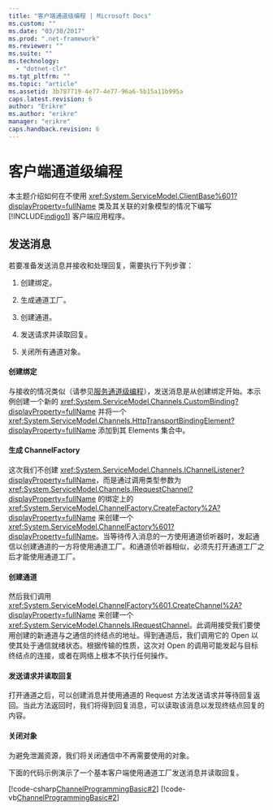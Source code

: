 ```yaml
---
title: "客户端通道级编程 | Microsoft Docs"
ms.custom: ""
ms.date: "03/30/2017"
ms.prod: ".net-framework"
ms.reviewer: ""
ms.suite: ""
ms.technology: 
  - "dotnet-clr"
ms.tgt_pltfrm: ""
ms.topic: "article"
ms.assetid: 3b787719-4e77-4e77-96a6-5b15a11b995a
caps.latest.revision: 6
author: "Erikre"
ms.author: "erikre"
manager: "erikre"
caps.handback.revision: 6
---
```

# 客户端通道级编程
本主题介绍如何在不使用 <xref:System.ServiceModel.ClientBase%601?displayProperty=fullName> 类及其关联的对象模型的情况下编写 [!INCLUDE[indigo1](../../../../includes/indigo1-md.md)] 客户端应用程序。  
  
## 发送消息  
 若要准备发送消息并接收和处理回复，需要执行下列步骤：  
  
1.  创建绑定。  
  
2.  生成通道工厂。  
  
3.  创建通道。  
  
4.  发送请求并读取回复。  
  
5.  关闭所有通道对象。  
  
#### 创建绑定  
 与接收的情况类似（请参见[服务通道级编程](../../../../docs/framework/wcf/extending/service-channel-level-programming.md)），发送消息是从创建绑定开始。本示例创建一个新的 <xref:System.ServiceModel.Channels.CustomBinding?displayProperty=fullName> 并将一个 <xref:System.ServiceModel.Channels.HttpTransportBindingElement?displayProperty=fullName> 添加到其 Elements 集合中。  
  
#### 生成 ChannelFactory  
 这次我们不创建 <xref:System.ServiceModel.Channels.IChannelListener?displayProperty=fullName>，而是通过调用类型参数为 <xref:System.ServiceModel.Channels.IRequestChannel?displayProperty=fullName> 的绑定上的 <xref:System.ServiceModel.ChannelFactory.CreateFactory%2A?displayProperty=fullName> 来创建一个 <xref:System.ServiceModel.ChannelFactory%601?displayProperty=fullName>。当等待传入消息的一方使用通道侦听器时，发起通信以创建通道的一方将使用通道工厂。和通道侦听器相似，必须先打开通道工厂之后才能使用通道工厂。  
  
#### 创建通道  
 然后我们调用 <xref:System.ServiceModel.ChannelFactory%601.CreateChannel%2A?displayProperty=fullName> 来创建一个 <xref:System.ServiceModel.Channels.IRequestChannel>。此调用接受我们要使用创建的新通道与之通信的终结点的地址。得到通道后，我们调用它的 Open 以使其处于通信就绪状态。根据传输的性质，这次对 Open 的调用可能发起与目标终结点的连接，或者在网络上根本不执行任何操作。  
  
#### 发送请求并读取回复  
 打开通道之后，可以创建消息并使用通道的 Request 方法发送请求并等待回复返回。当此方法返回时，我们将得到回复消息，可以读取该消息以发现终结点回复的内容。  
  
#### 关闭对象  
 为避免泄漏资源，我们将关闭通信中不再需要使用的对象。  
  
 下面的代码示例演示了一个基本客户端使用通道工厂发送消息并读取回复。  
  
 [!code-csharp[ChannelProgrammingBasic#2](../../../../samples/snippets/csharp/VS_Snippets_CFX/channelprogrammingbasic/cs/clientprogram.cs#2)]
 [!code-vb[ChannelProgrammingBasic#2](../../../../samples/snippets/visualbasic/VS_Snippets_CFX/channelprogrammingbasic/vb/clientprogram.vb#2)]